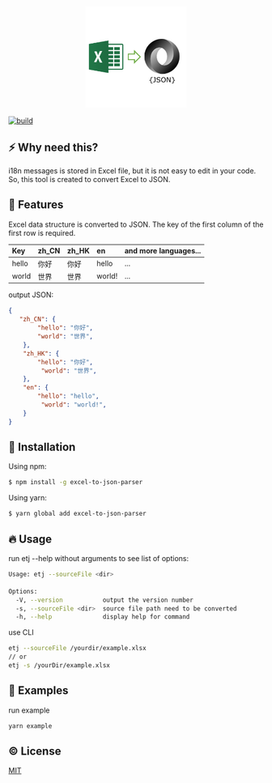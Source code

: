 <p align="center">
    <img src="https://github.com/Aaronlamz/excel-to-json/blob/dev/logo.png" alt="logo" width="200"  />
</p>

[![build](https://github.com/Aaronlamz/excel-to-json/actions/workflows/npm-publish.yml/badge.svg)](https://github.com/Aaronlamz/excel-to-json/actions/workflows/npm-publish.yml)

## ⚡ Why need this?
i18n messages is stored in Excel file, but it is not easy to edit in your code. So, this tool is created to convert Excel to JSON. 

## 📜 Features
Excel data structure is converted to JSON.
The key of the first column of the first row is required.

| Key | zh_CN | zh_HK | en | and more languages...
|:---|:---|:---|:---|:---|
| hello | 你好 | 你好 | hello | ... |
| world | 世界 | 世界 | world! | ... |

output JSON:

```json
{
   "zh_CN": {
        "hello": "你好",
        "world": "世界",
    },
    "zh_HK": {
        "hello": "你好",
         "world": "世界",
    },
    "en": {
        "hello": "hello",
         "world": "world!",
    }
}
```

## 🌈 Installation

Using npm:

```sh
$ npm install -g excel-to-json-parser
```

Using yarn:

```sh
$ yarn global add excel-to-json-parser
```

## 🔥 Usage
run etj --help without arguments to see list of options:
```sh
Usage: etj --sourceFile <dir>

Options:
  -V, --version           output the version number
  -s, --sourceFile <dir>  source file path need to be converted
  -h, --help              display help for command
```

use CLI
```sh
etj --sourceFile /yourdir/example.xlsx
// or
etj -s /yourDir/example.xlsx
```

## 🔧 Examples
run example
```sh
yarn example
```

## ©️ License

[MIT](https://en.wikipedia.org/wiki/MIT_License)





